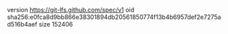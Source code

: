 version https://git-lfs.github.com/spec/v1
oid sha256:e0fca8d9bb866e38301894db20561850774f13b4b6957def2e7275ad516b4aef
size 152406
